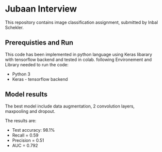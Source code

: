 # Jubaan Interview

This repository contains image classification assignment, submitted by Inbal Schekler.

## Prerequisties and Run
This code has been implemented in python language using Keras libarary with tensorflow backend and tested in colab. following Environement and Library needed to run the code:

- Python 3
- Keras - tensorflow backend

## Model results
The best model include data augmentation, 2 convolution layers, maxpooling and dropout.

The results are: 
- Test accuracy: 98.1%
- Recall = 0.59
- Precision = 0.51
- AUC = 0.792
